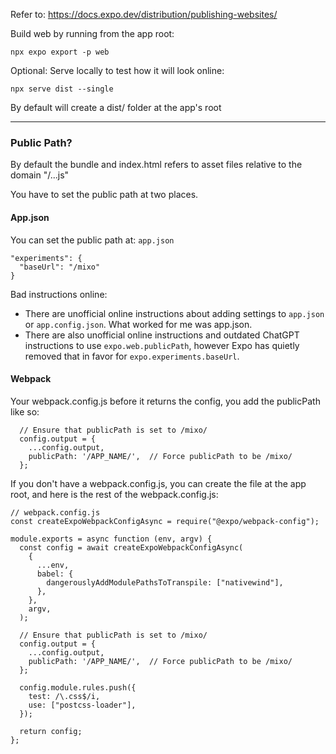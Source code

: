 
Refer to:
https://docs.expo.dev/distribution/publishing-websites/

Build web by running from the app root:
```
npx expo export -p web
```

Optional: Serve locally to test how it will look online:
```
npx serve dist --single
```


By default will create a dist/ folder at the app's root 

---

### Public Path?

By default the bundle and index.html refers to asset files relative to the domain "/...js"

You have to set the public path at two places.

#### App.json

You can set the public path at: `app.json`

    "experiments": {
      "baseUrl": "/mixo"
    }

Bad instructions online:
- There are unofficial online instructions about adding settings to `app.json` or `app.config.json`. What worked for me was app.json. 
- There are also unofficial online instructions and outdated ChatGPT instructions to use `expo.web.publicPath`, however Expo has quietly removed that in favor for `expo.experiments.baseUrl`.


#### Webpack

Your webpack.config.js before it returns the config, you add the publicPath like so:
```
  // Ensure that publicPath is set to /mixo/
  config.output = {
    ...config.output,
    publicPath: '/APP_NAME/',  // Force publicPath to be /mixo/
  };
```

If you don't have a webpack.config.js, you can create the file at the app root, and here is the rest of the webpack.config.js:
```
// webpack.config.js
const createExpoWebpackConfigAsync = require("@expo/webpack-config");

module.exports = async function (env, argv) {
  const config = await createExpoWebpackConfigAsync(
    {
      ...env,
      babel: {
        dangerouslyAddModulePathsToTranspile: ["nativewind"],
      },
    },
    argv,
  );

  // Ensure that publicPath is set to /mixo/
  config.output = {
    ...config.output,
    publicPath: '/APP_NAME/',  // Force publicPath to be /mixo/
  };

  config.module.rules.push({
    test: /\.css$/i,
    use: ["postcss-loader"],
  });

  return config;
};
```